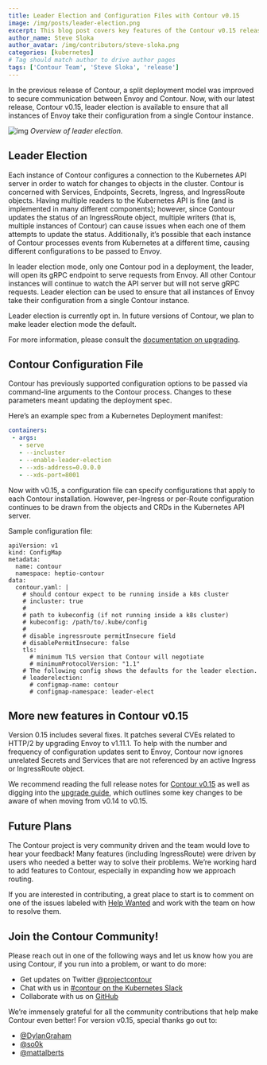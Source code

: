 ```yaml
---
title: Leader Election and Configuration Files with Contour v0.15
image: /img/posts/leader-election.png
excerpt: This blog post covers key features of the Contour v0.15 release including leader election and the Contour configuration file.
author_name: Steve Sloka
author_avatar: /img/contributors/steve-sloka.png
categories: [kubernetes]
# Tag should match author to drive author pages
tags: ['Contour Team', 'Steve Sloka', 'release']
---
```


In the previous release of Contour, a split deployment model was improved to secure communication between Envoy and Contour. Now, with our latest release, Contour v0.15, leader election is available to ensure that all instances of Envoy take their configuration from a single Contour instance.

![img](/img/posts/leader-election.png)
*Overview of leader election.*

## Leader Election

Each instance of Contour configures a connection to the Kubernetes API server in order to watch for changes to objects in the cluster. Contour is concerned with Services, Endpoints, Secrets, Ingress, and IngressRoute objects. Having multiple readers to the Kubernetes API is fine (and is implemented in many different components); however, since Contour updates the status of an IngressRoute object, multiple writers (that is, multiple instances of Contour) can cause issues when each one of them attempts to update the status. Additionally, it’s possible that each instance of Contour processes events from Kubernetes at a different time, causing different configurations to be passed to Envoy.

In leader election mode, only one Contour pod in a deployment, the leader, will open its gRPC endpoint to serve requests from Envoy. All other Contour instances will continue to watch the API server but will not serve gRPC requests. Leader election can be used to ensure that all instances of Envoy take their configuration from a single Contour instance.

Leader election is currently opt in. In future versions of Contour, we plan to make leader election mode the default.

For more information, please consult the [documentation on upgrading](https://github.com/heptio/contour/blob/v0.15.0/docs/upgrading.md#enabling-leader-election).

## Contour Configuration File

Contour has previously supported configuration options to be passed via command-line arguments to the Contour process. Changes to these parameters meant updating the deployment spec. 

Here’s an example spec from a Kubernetes Deployment manifest:

```yaml
containers:
 - args:
   - serve
   - --incluster
   - --enable-leader-election
   - --xds-address=0.0.0.0
   - --xds-port=8001
```

Now with v0.15, a configuration file can specify configurations that apply to each Contour installation. However, per-Ingress or per-Route configuration continues to be drawn from the objects and CRDs in the Kubernetes API server.

Sample configuration file:

```
apiVersion: v1
kind: ConfigMap
metadata:
  name: contour
  namespace: heptio-contour
data:
  contour.yaml: |
    # should contour expect to be running inside a k8s cluster
    # incluster: true
    #
    # path to kubeconfig (if not running inside a k8s cluster)
    # kubeconfig: /path/to/.kube/config
    #
    # disable ingressroute permitInsecure field
    # disablePermitInsecure: false
    tls:
      # minimum TLS version that Contour will negotiate
      # minimumProtocolVersion: "1.1"
    # The following config shows the defaults for the leader election.
    # leaderelection:
      # configmap-name: contour
      # configmap-namespace: leader-elect
```

## More new features in Contour v0.15

Version 0.15 includes several fixes. It patches several CVEs related to HTTP/2 by upgrading Envoy to v1.11.1. To help with the number and frequency of configuration updates sent to Envoy, Contour now ignores unrelated Secrets and Services that are not referenced by an active Ingress or IngressRoute object.

We recommend reading the full release notes for [Contour v0.15](https://github.com/heptio/contour/releases/tag/v0.15.0) as well as digging into the [upgrade guide](https://github.com/heptio/contour/blob/v0.15.0/docs/upgrading.md), which outlines some key changes to be aware of when moving from v0.14 to v0.15.

## Future Plans

The Contour project is very community driven and the team would love to hear your feedback! Many features (including IngressRoute) were driven by users who needed a better way to solve their problems. We’re working hard to add features to Contour, especially in expanding how we approach routing. 

If you are interested in contributing, a great place to start is to comment on one of the issues labeled with [Help Wanted](https://github.com/heptio/contour/issues?q=is%3Aopen+is%3Aissue+label%3A%22help+wanted%22) and work with the team on how to resolve them. 

## Join the Contour Community!

Please reach out in one of the following ways and let us know how you are using Contour, if you run into a problem, or want to do more:

- Get updates on Twitter [@projectcontour](https://twitter.com/projectcontour)
- Chat with us in [#contour on the Kubernetes Slack](https://kubernetes.slack.com/messages/contour)
- Collaborate with us on [GitHub](https://github.com/heptio/contour)

We’re immensely grateful for all the community contributions that help make Contour even better! For version v0.15, special thanks go out to:

- [@DylanGraham](https://github.com/DylanGraham)
- [@so0k](https://github.com/so0k)
- [@mattalberts](https://github.com/mattalberts)
